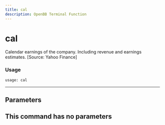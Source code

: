 ```yaml
---
title: cal
description: OpenBB Terminal Function
---
```


# cal

Calendar earnings of the company. Including revenue and earnings estimates. [Source: Yahoo Finance]
### Usage 
```python
usage: cal
```
---
## Parameters
This command has no parameters
---

